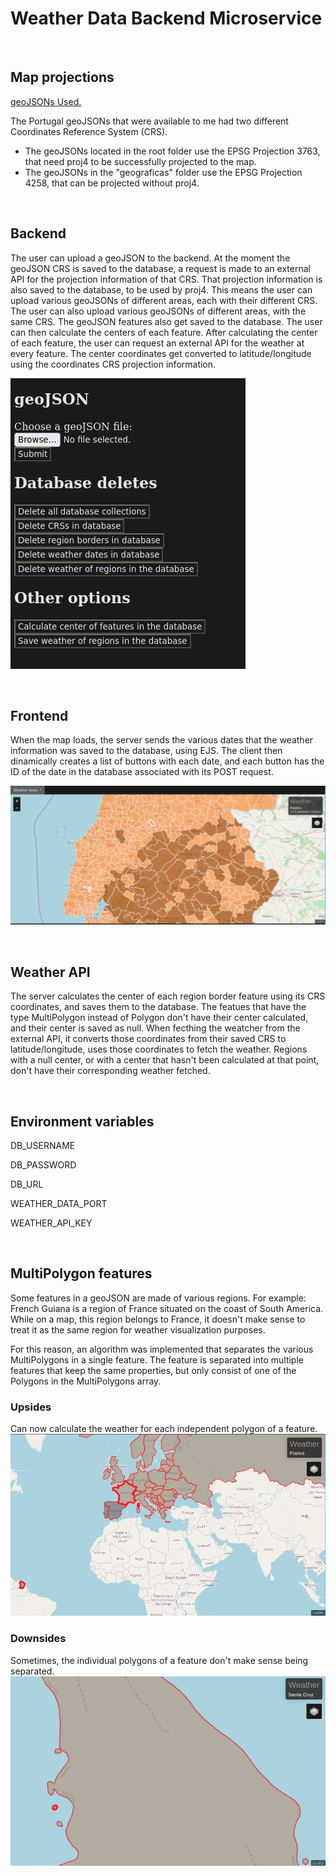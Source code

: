 # Weather Data Backend Microservice

<br>

## Map projections
[geoJSONs Used.](https://github.com/nmota/caop_GeoJSON)

The Portugal geoJSONs that were available to me had two different Coordinates Reference System (CRS).

- The geoJSONs located in the root folder use the EPSG Projection 3763, that need proj4 to be successfully projected to the map.
- The geoJSONs in the "geograficas" folder use the EPSG Projection 4258, that can be projected without proj4.

<br>

## Backend
The user can upload a geoJSON to the backend. At the moment the geoJSON CRS is saved to the database, a request is made to an external API for the projection information of that CRS. That projection information is also saved to the database, to be used by proj4.
This means the user can upload various geoJSONs of different areas, each with their different CRS.
The user can also upload various geoJSONs of different areas, with the same CRS.
The geoJSON features also get saved to the database.
The user can then calculate the centers of each feature.
After calculating the center of each feature, the user can request an external API for the weather at every feature. The center coordinates get converted to latitude/longitude using the coordinates CRS projection information.

![Project](./assets/backend.png)

<br>

## Frontend
When the map loads, the server sends the various dates that the weather information was saved to the database, using EJS.
The client then dinamically creates a list of buttons with each date, and each button has the ID of the date in the database associated with its POST request.

![Project](./assets/frontend.png)

<br>

## Weather API
The server calculates the center of each region border feature using its CRS coordinates, and saves them to the database. The featues that have the type MultiPolygon instead of Polygon don't have their center calculated, and their center is saved as null.
When fecthing the weatcher from the external API, it converts those coordinates from their saved CRS to latitude/longitude, uses those coordinates to fetch the weather. Regions with a null center, or with a center that hasn't been calculated at that point, don't have their corresponding weather fetched.

<br>

## Environment variables
<p>DB_USERNAME</p>
<p>DB_PASSWORD</p>
<p>DB_URL</p>
<p>WEATHER_DATA_PORT</p>
<p>WEATHER_API_KEY</p>

<br>

## MultiPolygon features
Some features in a geoJSON are made of various regions.
For example: French Guiana is a region of France situated on the coast of South America.
While on a map, this region belongs to France, it doesn't make sense to treat it as the same region for weather visualization purposes.
<p>
For this reason, an algorithm was implemented that separates the various MultiPolygons in a single feature.
The feature is separated into multiple features that keep the same properties, but only consist of one of the Polygons in the MultiPolygons array.

### Upsides
Can now calculate the weather for each independent polygon of a feature.
![Project](./assets/france.png)

### Downsides
Sometimes, the individual polygons of a feature don't make sense being separated.
![Project](./assets/santaCruz.png)

